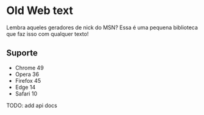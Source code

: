 # Old Web text
Lembra aqueles geradores de nick do MSN? Essa é uma pequena biblioteca que faz isso com qualquer texto!

## Suporte
- Chrome 49
- Opera 36
- Firefox 45
- Edge 14
- Safari 10

TODO: add api docs